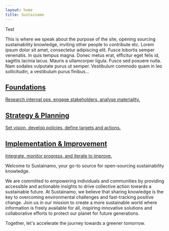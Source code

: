 ```yaml
---
layout: home
title: Sustainamo
---
```


Test

This is where we speak about the purpose of the site, opening sourcing sustainability knowledge, inviting other people to contribute etc. Lorem ipsum dolor sit amet, consectetur adipiscing elit. Fusce lobortis semper venenatis. In quis tempus magna. Donec metus erat, efficitur eget felis id, sagittis lacinia lacus. Mauris a ullamcorper ligula. Fusce sed posuere nulla. Nam sodales vulputate purus ut semper. Vestibulum commodo quam in leo sollicitudin, a vestibulum purus finibus...

<section class="phase-blocks solid green">
  <a href="/foundations/intro" class="phase-block">
    <h2>Foundations</h2>
    <p>Research internal ops, engage stakeholders, analyse materiality.</p>
  </a>
  <a href="/strategy/intro" class="phase-block">
    <h2>Strategy & Planning</h2>
    <p>Set vision, develop policies, define targets and actions.</p>
  </a>
  <a href="/implementation/intro" class="phase-block">
    <h2>Implementation & Improvement</h2>
    <p>Integrate, monitor progress, and iterate to improve.</p>
  </a>
</section>


Welcome to Sustainamo, your go-to source for open-sourcing sustainability knowledge. 

We are committed to empowering individuals and communities by providing accessible and actionable insights to drive collective action towards a sustainable future. At Sustainamo, we believe that sharing knowledge is the key to overcoming environmental challenges and fast-tracking positive change. Join us in our mission to create a more sustainable world where information is freely available for all, inspiring innovative solutions and collaborative efforts to protect our planet for future generations. 

Together, let's accelerate the journey towards a greener tomorrow.